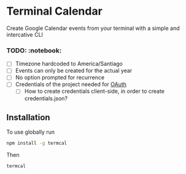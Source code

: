 <h1>Terminal Calendar</h1>
Create Google Calendar events from your terminal with a simple and intercative CLI

<h3>TODO: :notebook: </h3>

- [ ] Timezone hardcoded to America/Santiago
- [ ] Events can only be created for the actual year
- [ ] No option prompted for recurrence
- [ ] Credentials of the project needed for [OAuth](https://developers.google.com/calendar/api/quickstart/nodejs)
    - [ ] How to create credentials client-side, in order to create credentials.json?

<h2>Installation</h2>
To use globally run

```sh
npm install -g termcal
```

Then

``` sh
termcal
```

